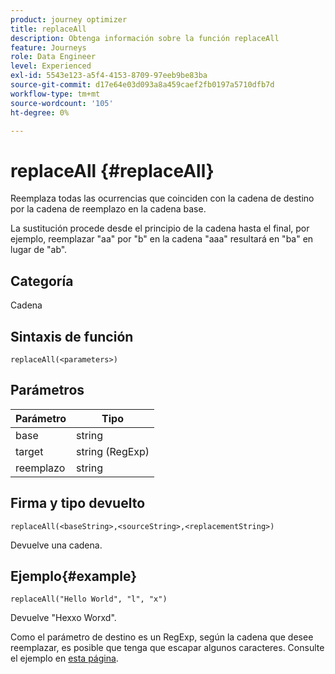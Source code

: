 ```yaml
---
product: journey optimizer
title: replaceAll
description: Obtenga información sobre la función replaceAll
feature: Journeys
role: Data Engineer
level: Experienced
exl-id: 5543e123-a5f4-4153-8709-97eeb9be83ba
source-git-commit: d17e64e03d093a8a459caef2fb0197a5710dfb7d
workflow-type: tm+mt
source-wordcount: '105'
ht-degree: 0%

---
```


# replaceAll {#replaceAll}

Reemplaza todas las ocurrencias que coinciden con la cadena de destino por la cadena de reemplazo en la cadena base.

La sustitución procede desde el principio de la cadena hasta el final, por ejemplo, reemplazar &quot;aa&quot; por &quot;b&quot; en la cadena &quot;aaa&quot; resultará en &quot;ba&quot; en lugar de &quot;ab&quot;.

## Categoría

Cadena

## Sintaxis de función

`replaceAll(<parameters>)`

## Parámetros

| Parámetro | Tipo |
|-----------|--------------|
| base | string |
| target | string (RegExp) |
| reemplazo | string |

## Firma y tipo devuelto

`replaceAll(<baseString>,<sourceString>,<replacementString>)`

Devuelve una cadena.

## Ejemplo{#example}

`replaceAll("Hello World", "l", "x")`

Devuelve &quot;Hexxo Worxd&quot;.

Como el parámetro de destino es un RegExp, según la cadena que desee reemplazar, es posible que tenga que escapar algunos caracteres. Consulte el ejemplo en [esta página](../functions/functionreplace.md#example_2).
